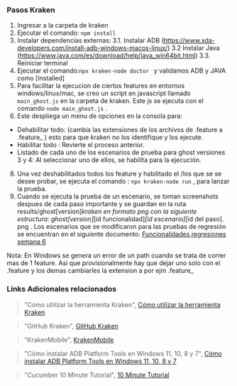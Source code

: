 
### Pasos Kraken

 1. Ingresar a la carpeta de kraken
 2. Ejecutar el comando: `npm install`
 3. Instalar dependencias externas:
 3.1. Instalar ADB (https://www.xda-developers.com/install-adb-windows-macos-linux/)
 3.2 Instalar Java (https://www.java.com/es/download/help/java_win64bit.html)
 3.3. Reiniciar terminal
 5. Ejecutar el comando:` npx kraken-node doctor  ` y validamos ADB y JAVA como [Installed]
 6. Para facilitar la ejecucion de ciertos features en entornos windows/linux/mac, se creo un script en javascript llamado `main_ghost.js` en la carpeta de kraken. Este js se ejecuta con el comando `node main_ghost.js` .
 7. Este despliega un menu de opciones en la consola para:  
-  Dehabilitar todo: (cambia las extensiones de los archivos de .feature a .feature_ ) esto para que kraken no los identifique y los ejecute. 
-  Habilitar todo :  Revierte el proceso anterior.
-  Listado de cada uno de los escenarios de prueba para ghost versiones 3 y 4: Al seleccionar uno de ellos, se habilita para la ejecución.
 8. Una vez deshabilitados todos los feature y habilitado el /los que se se desee probar, se  ejecuta el comando : `npx kraken-node run` , para lanzar la prueba. 
 9. Cuando se ejecuta la prueba de un escenario, se toman screenshots despues de cada paso importante y se guardan en la ruta results/ghost[version]_kraken en formato png con la siguiente estructura: ghost[version]_[id funcionalidad]_[id escenario]_[id del paso]. png . Los escenarios que se modificaron para las pruebas de regresión se encuentran en el siguiente documento: 
[Funcionalidades regresiones semana 6](https://uniandes-my.sharepoint.com/:x:/g/personal/df_rojasr1_uniandes_edu_co/Eb3LvU9h04pAgHj73KMXFDkBNN6t4TXlJhtaunoX_9zBZA?e=27Kgxk "Funcionalidades regresiones semana 6")

Nota: En Windows se genera un error de un path cuando se trata de correr mas de 1 feature. Asi que provisionalmente hay que dejar uno solo con el .feature y los demas cambiarles la extension a por ejm .feature_

### Links Adicionales relacionados
                    
> "Cómo utilizar la herramienta Kraken", [Cómo utilizar la herramienta Kraken](https://thesoftwaredesignlab.github.io/AutTesingCodelabs/w5/krakenWeb/index.html)
                    
> "GitHub Kraken", [GitHub Kraken](https://github.com/TheSoftwareDesignLab/Kraken)
                    
> "KrakenMobile", [KrakenMobile](https://thesoftwaredesignlab.github.io/KrakenMobile/)
                    
> "Cómo instalar ADB Platform Tools en Windows 11, 10, 8 y 7", [Cómo instalar ADB Platform Tools en Windows 11, 10, 8 y 7](https://www.youtube.com/watch?v=tYY7FTV31vM&ab_channel=IrsealH%26S/)
                    
> "Cucumber 10 Minute Tutorial", [10 Minute Tutorial](https://cucumber.io/docs/guides/10-minute-tutorial/)
